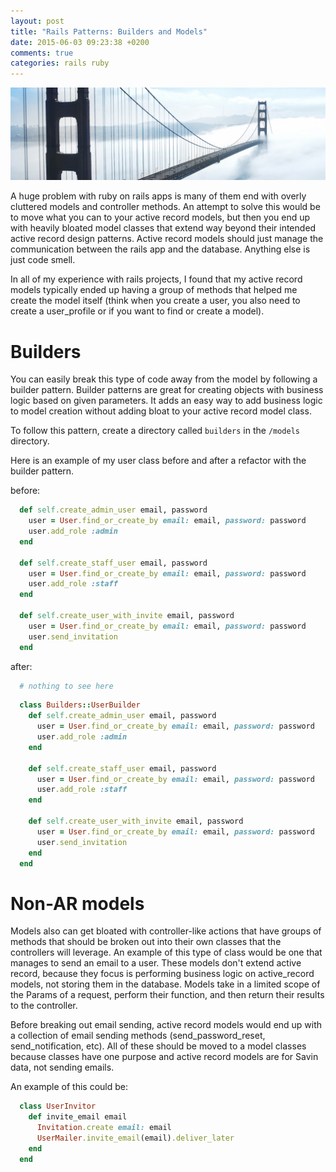 ```yaml
---
layout: post
title: "Rails Patterns: Builders and Models"
date: 2015-06-03 09:23:38 +0200
comments: true
categories: rails ruby
---
```

<img src="/images/sf-bridge.jpg" alt="bridge" title="Rails Patterns: Builders and Models" class="banner-img"/>

A huge problem with ruby on rails apps is many of them end with overly cluttered models and controller methods. An attempt to solve this would be to move what you can to your active record models, but then you end up with heavily bloated model classes that extend way beyond their intended active record design patterns.  Active record models should just manage the communication between the rails app and the database.  Anything else is just code smell.

In all of my experience with rails projects, I found that my active record models typically ended up having a group of methods that helped me create the model itself (think when you create a user, you also need to create a user_profile or if you want to find or create a model).


# Builders 
You can easily break this type of code away from the model by following a builder pattern. Builder patterns are great for creating objects with business logic based on given parameters.  It adds an easy way to add business logic to model creation without adding bloat to your active record model class.

To follow this pattern, create a directory called `builders` in the `/models` directory.

Here is an example of my user class before and after a refactor with the builder pattern.

before:

```ruby user.rb
  def self.create_admin_user email, password
    user = User.find_or_create_by email: email, password: password
    user.add_role :admin
  end

  def self.create_staff_user email, password
    user = User.find_or_create_by email: email, password: password
    user.add_role :staff
  end

  def self.create_user_with_invite email, password
    user = User.find_or_create_by email: email, password: password
    user.send_invitation
  end
```

after:

```ruby user.rb
  # nothing to see here
```

```ruby /builders/user_builder.rb
  class Builders::UserBuilder
    def self.create_admin_user email, password
      user = User.find_or_create_by email: email, password: password
      user.add_role :admin
    end

    def self.create_staff_user email, password
      user = User.find_or_create_by email: email, password: password
      user.add_role :staff
    end

    def self.create_user_with_invite email, password
      user = User.find_or_create_by email: email, password: password
      user.send_invitation
    end
  end
```

# Non-AR models
Models also can get bloated with controller-like actions that have groups of methods that should be broken out into their own classes that the controllers will leverage.  An example of this type of class would be one that manages to send an email to a user.  These models don't extend active record, because they focus is performing business logic on active_record models, not storing them in the database.  Models take in a limited scope of the Params of a request, perform their function, and then return their results to the controller. 

Before breaking out email sending, active record models would end up with a collection of email sending methods (send_password_reset, send_notification, etc). All of these should be moved to a model classes because classes have one purpose and active record models are for Savin data, not sending emails.

An example of this could be:

```ruby user_invitor.rb
  class UserInvitor
    def invite_email email
      Invitation.create email: email
      UserMailer.invite_email(email).deliver_later
    end
  end
```